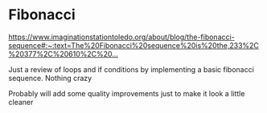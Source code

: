 # Fibonacci

https://www.imaginationstationtoledo.org/about/blog/the-fibonacci-sequence#:~:text=The%20Fibonacci%20sequence%20is%20the,233%2C%20377%2C%20610%2C%20…

Just a review of loops and if conditions by implementing a basic fibonacci sequence. Nothing crazy

Probably will add some quality improvements just to make it look a little cleaner